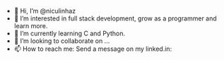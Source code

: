 - 👋 Hi, I’m @niculinhaz
- 👀 I’m interested in full stack development, grow as a programmer and learn more.
- 🌱 I’m currently learning C and Python.
- 💞️ I’m looking to collaborate on ...
- 📫 How to reach me: Send a message on my linked.in: 

<!---
niculinhaz/niculinhaz is a ✨ special ✨ repository because its `README.md` (this file) appears on your GitHub profile.
You can click the Preview link to take a look at your changes.
--->
